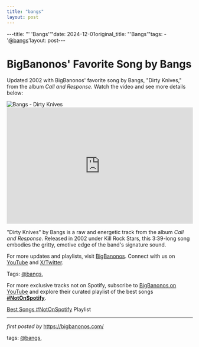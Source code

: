 ```yaml
---
title: "bangs"
layout: post
---
```

---title: "' 'Bangs''"date: 2024-12-01original_title: "'Bangs'"tags:  - '[@bangs](/tags/bangs/)'layout: post---<!-- Post Title --><h1 >BigBanonos' Favorite Song by Bangs</h1> <!-- Introductory Text --><p >Updated 2002 with BigBanonos' favorite song by Bangs, "Dirty Knives," from the album *Call and Response*. Watch the video and see more details below:</p> <!-- Featured Image --><div > <img src="https://i.ytimg.com/vi/AE53kTTe8jc/maxresdefault.jpg" alt="Bangs - Dirty Knives" /></div> <!-- YouTube Video Embed --><div > <iframe width="100%" height="315" src="https://www.youtube.com/embed/XrCLdhlwWPs" title="Bangs - Dirty Knives" frameborder="0" allow="accelerometer; autoplay; clipboard-write; encrypted-media; gyroscope; picture-in-picture; web-share" referrerpolicy="strict-origin-when-cross-origin" allowfullscreen></iframe></div> <!-- Song Information --><div > <p>"Dirty Knives" by Bangs is a raw and energetic track from the album *Call and Response*. Released in 2002 under Kill Rock Stars, this 3:39-long song embodies the gritty, emotive edge of the band's signature sound.</p></div> <!-- Footer Links --><div > <p>For more updates and playlists, visit <a href="https://bigbanonos.com/" target="_blank">BigBanonos</a>. Connect with us on <a href="https://www.youtube.com/[@BigBanonos](/tags/BigBanonos/)" target="_blank">YouTube</a> and <a href="https://x.com/bigbanonos" target="_blank">X/Twitter</a>.</p></div> <!-- Tags --><p >Tags: [@bangs](/tags/bangs/),</p><!--Subscribe and Playlist Links--><div>    <p>For more exclusive tracks not on Spotify, subscribe to <a href="https://www.youtube.com/[@BigBanonos](/tags/BigBanonos/)" target="_blank">BigBanonos on YouTube</a> and explore their curated playlist of the best songs <strong>[#NotOnSpotify](/tags/NotOnSpotify/)</strong>.</p>    <p><a href="https://www.youtube.com/playlist?list=PLtuNtuTatqI0kFahUCbtbfenC_ET5O_tr" target="_blank">Best Songs [#NotOnSpotify](/tags/NotOnSpotify/) Playlist<br /></a></p></div><hr /><p><em>first posted by</em> <a href="https://bigbanonos.com/" rel="noopener" target="_new">https://bigbanonos.com/</a></p><p>tags: [@bangs](/tags/bangs/),</p>